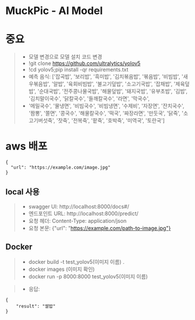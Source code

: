 # MuckPic - AI Model
# 중요
> - 모델 변경으로 모델 설치 코드 변경
> - !git clone https://github.com/ultralytics/yolov5
> - !cd yolov5;pip install -qr requirements.txt
> - 예측 음식: ['잡곡밥', '보리밥', '흑미밥', '김치볶음밥', '볶음밥', '비빔밥', '새우볶음밥', '알밥', '육회비빔밥', '불고기덮밥', '소고기국밥', '잡채밥', '제육덮밥', '순대국밥', '전주콩나물국밥', '해물덮밥', '돼지국밥', '유부초밥', '김밥', '김치말이국수', '닭칼국수', '들깨칼국수', '라면', '막국수',
> - '메밀국수', '물냉면', '비빔국수', '비빔냉면', '수제비', '자장면', '잔치국수', '짬뽕', '쫄면', '콩국수', '해물칼국수', '떡국', '짜장라면', '만둣국', '닭죽', '소고기버섯죽', '잣죽', '전복죽', '팥죽', '호박죽', '미역국', '토란국']

# aws 배포
```
{
  "url": "https://example.com/image.jpg"
}
```

## local 사용
> - swagger UI: http://localhost:8000/docs#/
> - 엔드포인트 URL: http://localhost:8000/predict/
> - 요청 헤더: Content-Type: application/json
> - 요청 본문: {"url": "https://example.com/path-to-image.jpg"}

## Docker
> - docker build -t test_yolov5(이미지 이름) .
> - docker images (이미지 확인)
> - docker run -p 8000:8000 test_yolov5(이미지 이름)

> - 응답:
```
{
    "result": "쌀밥"
}
```
